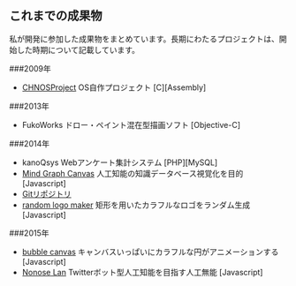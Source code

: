 ## これまでの成果物
私が開発に参加した成果物をまとめています。長期にわたるプロジェクトは、開始した時期について記載しています。

###2009年
- [CHNOSProject](https://osdn.jp/projects/chnosproject/) OS自作プロジェクト [C][Assembly]

###2013年
- FukoWorks ドロー・ペイント混在型描画ソフト [Objective-C]

###2014年
- kanoQsys Webアンケート集計システム [PHP][MySQL]
- [Mind Graph Canvas](projects/mgcanvas/index.html) 人工知能の知識データベース視覚化を目的 [Javascript]
 - [Gitリポジトリ](http://pcd.gakugei-hs.info/git/hikalium/mgcanvas)
- [random logo maker](projects/randlogo/randlogo.html) 矩形を用いたカラフルなロゴをランダム生成 [Javascript]

###2015年
- [bubble canvas](projects/bubble/index.html) キャンバスいっぱいにカラフルな円がアニメーションする [Javascript]
- [Nonose Lan](http://lan.hikalium.com) Twitterボット型人工知能を目指す人工無能 [Javascript]